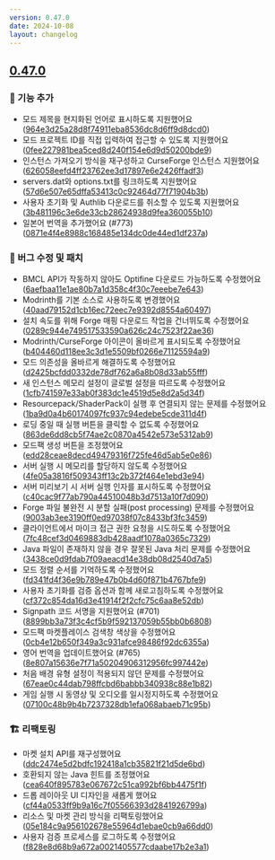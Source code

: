 ```yaml
---
version: 0.47.0
date: 2024-10-08
layout: changelog
---
```

## [0.47.0](#0.47.0)

### 🚀 기능 추가

- 모드 제목을 현지화된 언어로 표시하도록 지원했어요 ([964e3d25a28d8f74911eba8536dc8d6ff9d8dcd0](https://github.com/Voxelum/x-minecraft-launcher/commit/964e3d25a28d8f74911eba8536dc8d6ff9d8dcd0))
- 모드 프로젝트 ID를 직접 입력하여 접근할 수 있도록 지원했어요 ([0fee227981bea5ced8d240f154e6d9d50200bde9](https://github.com/Voxelum/x-minecraft-launcher/commit/0fee227981bea5ced8d240f154e6d9d50200bde9))
- 인스턴스 가져오기 방식을 재구성하고 CurseForge 인스턴스 지원했어요 ([626058eefd4ff23762ee3d17897e6e2426ffadf3](https://github.com/Voxelum/x-minecraft-launcher/commit/626058eefd4ff23762ee3d17897e6e2426ffadf3))
- servers.dat와 options.txt를 링크하도록 지원했어요 ([57d6e507e65dffa53413c0c92464d77f71904b3b](https://github.com/Voxelum/x-minecraft-launcher/commit/57d6e507e65dffa53413c0c92464d77f71904b3b))
- 사용자 초기화 및 Authlib 다운로드를 취소할 수 있도록 지원했어요 ([3b481196c3e6de33cb28624938d9fea360055b10](https://github.com/Voxelum/x-minecraft-launcher/commit/3b481196c3e6de33cb28624938d9fea360055b10))
- 일본어 번역을 추가했어요 (#773) ([0871e4f4e8988c168485e134dc0de44ed1df237a](https://github.com/Voxelum/x-minecraft-launcher/commit/0871e4f4e8988c168485e134dc0de44ed1df237a))

### 🐛 버그 수정 및 패치

- BMCL API가 작동하지 않아도 Optifine 다운로드 가능하도록 수정했어요 ([6aefbaa11e1ae80b7a1d358c4f30c7eeebe7e643](https://github.com/Voxelum/x-minecraft-launcher/commit/6aefbaa11e1ae80b7a1d358c4f30c7eeebe7e643))
- Modrinth를 기본 소스로 사용하도록 변경했어요 ([40aad79152d1cb16ec72eec7e9392d8554a60497](https://github.com/Voxelum/x-minecraft-launcher/commit/40aad79152d1cb16ec72eec7e9392d8554a60497))
- 설치 속도를 위해 Forge 매핑 다운로드 작업을 건너뛰도록 수정했어요 ([0289c944e749517533590a626c24c7523f22ae36](https://github.com/Voxelum/x-minecraft-launcher/commit/0289c944e749517533590a626c24c7523f22ae36))
- Modrinth/CurseForge 아이콘이 올바르게 표시되도록 수정했어요 ([b404460d118ee3c3d1e5509bf0266e71125594a9](https://github.com/Voxelum/x-minecraft-launcher/commit/b404460d118ee3c3d1e5509bf0266e71125594a9))
- 모드 의존성을 올바르게 해결하도록 수정했어요 ([d2425bcfdd0332de78df762a6a8b08d33ab55fff](https://github.com/Voxelum/x-minecraft-launcher/commit/d2425bcfdd0332de78df762a6a8b08d33ab55fff))
- 새 인스턴스 메모리 설정이 글로벌 설정을 따르도록 수정했어요 ([1cfb741597e33ab0f383dc1e4519d5e8d2a5d34f](https://github.com/Voxelum/x-minecraft-launcher/commit/1cfb741597e33ab0f383dc1e4519d5e8d2a5d34f))
- Resourcepack/ShaderPack이 실행 후 연결되지 않는 문제를 수정했어요 ([1ba9d0a4b60174097fc937c94edebe5cde311d4f](https://github.com/Voxelum/x-minecraft-launcher/commit/1ba9d0a4b60174097fc937c94edebe5cde311d4f))
- 로딩 중일 때 실행 버튼을 클릭할 수 없도록 수정했어요 ([863de6dd8cb5f74ae2c0870a4542e573e5312ab9](https://github.com/Voxelum/x-minecraft-launcher/commit/863de6dd8cb5f74ae2c0870a4542e573e5312ab9))
- 모드팩 생성 버튼을 조정했어요 ([edd28ceae8decd49479316f725fe46d5ab5e0e86](https://github.com/Voxelum/x-minecraft-launcher/commit/edd28ceae8decd49479316f725fe46d5ab5e0e86))
- 서버 실행 시 메모리를 할당하지 않도록 수정했어요 ([4fe05a3816f509343ff13c2b372f464e1ebd3e94](https://github.com/Voxelum/x-minecraft-launcher/commit/4fe05a3816f509343ff13c2b372f464e1ebd3e94))
- 서버 미리보기 시 서버 실행 인자를 표시하도록 수정했어요 ([c40cac9f77ab790a44510048b3d7513a10f7d090](https://github.com/Voxelum/x-minecraft-launcher/commit/c40cac9f77ab790a44510048b3d7513a10f7d090))
- Forge 파일 불완전 시 분할 실패(post processing) 문제를 수정했어요 ([9003ab3ee3190ff0ed97038f07c8433bf3fc3459](https://github.com/Voxelum/x-minecraft-launcher/commit/9003ab3ee3190ff0ed97038f07c8433bf3fc3459))
- 클라이언트에서 마이크 접근 권한 요청을 시도하도록 수정했어요 ([7fc48cef3d0469883db428aadf1078a0365c7329](https://github.com/Voxelum/x-minecraft-launcher/commit/7fc48cef3d0469883db428aadf1078a0365c7329))
- Java 파일이 존재하지 않을 경우 잘못된 Java 처리 문제를 수정했어요 ([3438ce0d9fdab7f09aeacd14e38db08d2540d7a5](https://github.com/Voxelum/x-minecraft-launcher/commit/3438ce0d9fdab7f09aeacd14e38db08d2540d7a5))
- 모드 정렬 순서를 기억하도록 수정했어요 ([fd341fd4f36e9b789e47b0b4d60f871b4767bfe9](https://github.com/Voxelum/x-minecraft-launcher/commit/fd341fd4f36e9b789e47b0b4d60f871b4767bfe9))
- 사용자 초기화를 검증 옵션과 함께 새로고침하도록 수정했어요 ([cf372c854da16d3e41914f2f2cfc75c6aa8e52db](https://github.com/Voxelum/x-minecraft-launcher/commit/cf372c854da16d3e41914f2f2cfc75c6aa8e52db))
- Signpath 코드 서명을 지원했어요 (#701) ([8899bb3a73f3c4cf5b9f592137059b55bb0b6808](https://github.com/Voxelum/x-minecraft-launcher/commit/8899bb3a73f3c4cf5b9f592137059b55bb0b6808))
- 모드팩 마켓플레이스 검색창 색상을 수정했어요 ([0cb4e12b650f349a3c931afce98486f92dc6355a](https://github.com/Voxelum/x-minecraft-launcher/commit/0cb4e12b650f349a3c931afce98486f92dc6355a))
- 영어 번역을 업데이트했어요 (#765) ([8e807a15636e7f71a50204906312956fc997442e](https://github.com/Voxelum/x-minecraft-launcher/commit/8e807a15636e7f71a50204906312956fc997442e))
- 처음 배경 유형 설정이 적용되지 않던 문제를 수정했어요 ([67eae0c44dab798ffcbd6babbb340938c88e1b82](https://github.com/Voxelum/x-minecraft-launcher/commit/67eae0c44dab798ffcbd6babbb340938c88e1b82))
- 게임 실행 시 동영상 및 오디오를 일시정지하도록 수정했어요 ([07100c48b9b4b7237328db1efa068abaeb71c95b](https://github.com/Voxelum/x-minecraft-launcher/commit/07100c48b9b4b7237328db1efa068abaeb71c95b))

### 🏗️ 리팩토링

- 마켓 설치 API를 재구성했어요 ([ddc2474e5d2bdfc192418a1cb35821f21d5de6bd](https://github.com/Voxelum/x-minecraft-launcher/commit/ddc2474e5d2bdfc192418a1cb35821f21d5de6bd))
- 호환되지 않는 Java 힌트를 조정했어요 ([cea640f895783e067672c51ca992bf6bb4475f1f](https://github.com/Voxelum/x-minecraft-launcher/commit/cea640f895783e067672c51ca992bf6bb4475f1f))
- 드롭 레이아웃 UI 디자인을 새롭게 했어요 ([cf44a0533ff9b9a16c7f05566393d2841926799a](https://github.com/Voxelum/x-minecraft-launcher/commit/cf44a0533ff9b9a16c7f05566393d2841926799a))
- 리소스 및 마켓 관리 방식을 리팩토링했어요 ([05e184c9a956102678e55964d1ebae0cb9a66dd0](https://github.com/Voxelum/x-minecraft-launcher/commit/05e184c9a956102678e55964d1ebae0cb9a66dd0))
- 사용자 검증 프로세스를 로그하도록 수정했어요 ([f828e8d68b9a672a0021405577cdaabe17b2e3a1](https://github.com/Voxelum/x-minecraft-launcher/commit/f828e8d68b9a672a0021405577cdaabe17b2e3a1))

